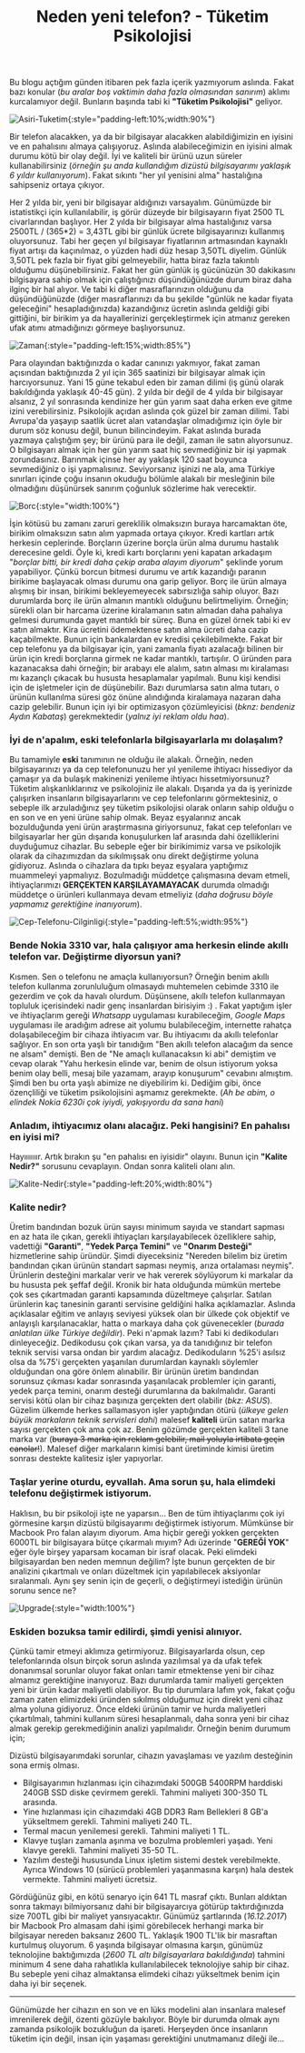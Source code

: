 ﻿---
layout: single
name: tuketim-psikolojisi
title: "Neden yeni telefon? - Tüketim Psikolojisi"
category: "articles"
---

Bu blogu açtığım günden itibaren pek fazla içerik yazmıyorum aslında. Fakat bazı konular (*bu aralar boş vaktimin daha fazla olmasından sanırım*) aklımı kurcalamıyor değil. Bunların başında tabi ki **"Tüketim Psikolojisi"** geliyor.


![Asiri-Tuketim](../../assets/images/asiri-tuketim.png "Aşırı Tüketim"){:style="padding-left:10%;width:90%"}

Bir telefon alacakken, ya da bir bilgisayar alacakken alabildiğimizin en iyisini ve en pahalısını almaya çalışıyoruz. Aslında alabileceğimizin en iyisini almak durumu kötü bir olay değil. İyi ve kaliteli bir ürünü uzun süreler kullanabilirsiniz (*örneğin şu anda kullandığım dizüstü bilgisayarımı yaklaşık 6 yıldır kullanıyorum*). Fakat sıkıntı "her yıl yenisini alma" hastalığına sahipseniz ortaya çıkıyor. 

Her 2 yılda bir, yeni bir bilgisayar aldığınızı varsayalım. Günümüzde bir istatistikçi için kullanılabilir, iş görür düzeyde bir bilgisayarın fiyat 2500 TL civarlarından başlıyor. Her 2 yılda bir bilgisayar alma hastalığınız varsa 2500TL / (365*2) = 3,43TL gibi bir günlük ücrete bilgisayarınızı kullanmış oluyorsunuz. Tabi her geçen yıl bilgisayar fiyatlarının artmasından kaynaklı fiyat artışı da kaçınılmaz, o yüzden hadi düz hesap 3,50TL diyelim. Günlük 3,50TL pek fazla bir fiyat gibi gelmeyebilir, hatta biraz fazla takıntılı olduğumu düşünebilirsiniz. Fakat her gün günlük iş gücünüzün 30 dakikasını bilgisayara sahip olmak için çalıştığınızı düşündüğünüzde durum biraz daha ilginç bir hal alıyor. Ve tabi ki diğer masraflarınızın olduğunu da düşündüğünüzde (diğer masraflarınızı da bu şekilde "günlük ne kadar fiyata geleceğini" hesapladığınızda) kazandığınız ücretin aslında geldiği gibi gittiğini, bir birikim ya da hayallerinizi gerçekleştirmek için atmanız gereken ufak atımı atmadığınızı görmeye başlıyorsunuz.

![Zaman](../../assets/images/zaman.png "Zaman"){:style="padding-left:15%;width:85%"}

Para olayından baktığınızda o kadar canınızı yakmıyor, fakat zaman açısından baktığınızda 2 yıl için 365 saatinizi bir bilgisayar almak için harcıyorsunuz. Yani 15 güne tekabul eden bir zaman dilimi (iş günü olarak bakıldığında yaklaşık 40-45 gün). 2 yılda bir değil de 4 yılda bir bilgisayar alsanız, 2 yıl sonrasında kendinize her gün yarım saat daha erken eve gitme izini verebilirsiniz. Psikolojik açıdan aslında çok güzel bir zaman dilimi. Tabi Avrupa'da yaşayıp saatlik ücret alan vatandaşlar olmadığımız için öyle bir durum söz konusu değil, bunun bilincindeyim. Fakat aslında burada yazmaya çalıştığım şey; bir ürünü para ile değil, zaman ile satın alıyorsunuz. O bilgisayarı almak için her gün yarım saat hiç sevmediğiniz bir işi yapmak zorundasınız. Barınmak içinse her ay yaklaşık 120 saat boyunca sevmediğiniz o işi yapmalısınız. Seviyorsanız işinizi ne ala, ama Türkiye sınırları içinde çoğu insanın okuduğu bölümle alakalı bir mesleğinin bile olmadığını düşünürsek sanırım çoğunluk sözlerime hak verecektir.

![Borc](../../assets/images/debt-slave.png "Borç Köleliği"){:style="width:100%"}

İşin kötüsü bu zamanı zaruri gereklilik olmaksızın buraya harcamaktan öte, birikim olmaksızın satın alım yapmada ortaya çıkıyor. Kredi kartları artık herkesin ceplerinde. Borçların üzerine borçla ürün alma durumu hastalık derecesine geldi. Öyle ki, kredi kartı borçlarını yeni kapatan arkadaşım "*borçlar bitti, bir kredi daha çekip araba alayım diyorum*" şeklinde yorum yapabiliyor. Çünkü borcun bitmesi durumu ve artık kazandığı paranın birikime başlayacak olması durumu ona garip geliyor. Borç ile ürün almaya alışmış bir insan, birikimi bekleyemeyecek sabırsızlığa sahip oluyor. Bazı durumlarda borç ile ürün almanın mantıklı olduğunu belirtmeliyim. Örneğin; sürekli olan bir harcama üzerine kiralamanın satın almadan daha pahalıya gelmesi durumunda gayet mantıklı bir süreç. Buna en güzel örnek tabi ki ev satın almaktır. Kira ücretini ödemektense satın alma ücreti daha cazip kaçabilmekte. Bunun için bankalardan ev kredisi çekilebilmekte. Fakat bir cep telefonu ya da bilgisayar için, yani zamanla fiyatı azalacağı bilinen bir ürün için kredi borçlarına girmek ne kadar mantıklı, tartışılır. O üründen para kazanacaksa dahi örneğin; bir arabayı ele alalım, satın alması mı kiralaması mı kazançlı çıkacak bu hususta hesaplamalar yapılmalı. Bunu kişi kendisi için de işletmeler için de düşünebilir. Bazı durumlarsa satın alma tutarı, o ürünün kullanılma süresi göz önüne alındığında kiralamaya nazaran daha cazip gelebilir. Bunun için iyi bir optimizasyon çözümleyicisi (*bknz: bendeniz Aydın Kabataş*) gerekmektedir (*yalnız iyi reklam oldu haa*).

### İyi de n'apalım, eski telefonlarla bilgisayarlarla mı dolaşalım?

Bu tamamiyle **eski** tanımının ne olduğu ile alakalı. Örneğin, neden bilgisayarınızı ya da cep telefonunuzu her yıl yenileme ihtiyacı hissediyor da çamaşır ya da bulaşık makinenizi yenileme ihtiyacı hissetmiyorsunuz? Tüketim alışkanlıklarınız ve psikolojiniz ile alakalı. Dışarıda ya da iş yerinizde çalışırken insanların bilgisayarlarını ve cep telefonlarını görmektesiniz, o sebeple ilk arzuladığınız şey tüketim psikolojisi olarak onların sahip olduğu o en son ve en yeni ürüne sahip olmak. Beyaz eşyalarınız ancak bozulduğunda yeni ürün araştırmasına giriyorsunuz, fakat cep telefonları ve bilgisayarlar her gün dışarıda konuşulurken laf arasında dahi özelliklerini duyduğumuz cihazlar. Bu sebeple eğer bir birikimimiz varsa ve psikolojik olarak da cihazımızdan da sıkılmışsak onu direkt değiştirme yoluna gidiyoruz. Aslında o cihazlara da tıpkı beyaz eşyalara yaptığımız muammeleyi yapmalıyız. Bozulmadığı müddetçe çalışmasına devam etmeli, ihtiyaçlarımızı **GERÇEKTEN KARŞILAYAMAYACAK** durumda olmadığı müddetçe o ürünleri kullanmaya devam etmeliyiz (*daha doğrusu böyle yapmamız gerektiğine inanıyorum*).

![Cep-Telefonu-Cilginligi](../../assets/images/cellphone-madness.png "Cep Telefonu Çılgınlığı"){:style="padding-left:5%;width:95%"}

### Bende Nokia 3310 var, hala çalışıyor ama herkesin elinde akıllı telefon var. Değiştirme diyorsun yani?

Kısmen. Sen o telefonu ne amaçla kullanıyorsun? Örneğin benim akıllı telefon kullanma zorunluluğum olmasaydı muhtemelen cebimde 3310 ile gezerdim ve çok da havalı olurdum. Düşünsene, akıllı telefon kullanmayan topluluk içerisindeki nadir genç insanlardan birisiyim :) . Fakat yaptığım işler ve ihtiyaçlarım gereği *Whatsapp* uygulaması kurabileceğim, *Google Maps* uygulaması ile aradığım adrese ait yolumu bulabileceğim, internette rahatça dolaşabileceğim bir cihaza ihtiyacım var. Bu ihtiyacımı da akıllı telefonlar sağlıyor. En son orta yaşlı bir tanıdığım "Ben akıllı telefon alacağım da sence ne alsam" demişti. Ben de "Ne amaçlı kullanacaksın ki abi" demiştim ve cevap olarak "Yahu herkesin elinde var, benim de olsun istiyorum yoksa benim olay belli, mesaj bile yazamam, arayıp konuşurum" cevabını almıştım. Şimdi ben bu orta yaşlı abimize ne diyebilirim ki. Dediğim gibi, önce özençliliği ve tüketim psikolojisini aşmamız gerekmekte. (*Ah be abim, o elindek Nokia 6230i çok iyiydi, yakışıyordu da sana hani*)

### Anladım, ihtiyacımız olanı alacağız. Peki hangisini? En pahalısı en iyisi mi?

Hayııııııır. Artık bırakın şu "en pahalısı en iyisidir" olayını. Bunun için **"Kalite Nedir?"** sorusunu cevaplayın. Ondan sonra kaliteli olanı alın.

![Kalite-Nedir](../../assets/images/kalite-nedir.png "Kalite Nedir?"){:style="padding-left:20%;width:80%"}

### Kalite nedir?

Üretim bandından bozuk ürün sayısı minimum sayıda ve standart sapması en az hata ile çıkan, gerekli ihtiyaçları karşılayabilecek özelliklere sahip, vadettiği **"Garanti"**, **"Yedek Parça Temini"** ve **"Onarım Desteği"** hizmetlerine sahip üründür. Şimdi diyeceksiniz "Nereden bilelim biz üretim bandından çıkan ürünün standart sapması neymiş, arıza ortalaması neymiş". Ürünlerin desteğini markalar verir ve hak vererek söylüyorum ki markalar da bu hususta pek şeffaf değil. Kronik bir hata olduğunda mümkün mertebe çok ses çıkartmadan garanti kapsamında düzeltmeye çalışırlar. Satılan ürünlerin kaç tanesinin garanti servisine geldiğini halka açıklamazlar. Aslında açıklasalar eğitim ve anlayış seviyesi yüksek olan bir ülkede çok objektif ve anlayışlı karşılanacaklar, hatta o markaya daha çok güvenecekler (*burada anlatılan ülke Türkiye değildir*). Peki n'apmak lazım? Tabi ki dedikoduları dinleyeceğiz. Dedikodusu çok çıkan varsa, ya da tanıdığınız bir telefon teknik servisi varsa ondan bir yardım alacağız. Dedikoduların %25'i asılsız olsa da %75'i gerçekten yaşanılan durumlardan kaynaklı söylemler olduğundan ona göre önlem alınabilir. Bir ürünün üretim bandından sorunsuz çıkması kadar sonrasında yaşanılacak problemler için garanti, yedek parça temini, onarım desteği durumlarına da bakılmalıdır. Garanti servisi kötü olan bir cihaz başınıza gerçekten dert olabilir (*bkz: ASUS*). Güzelim ülkemde herkes sallamasyon işler yaptığından ötürü (*ülkeye gelen büyük markaların teknik servisleri dahi*) malesef **kaliteli** ürün satan marka sayısı gerçekten çok ama çok az. Benim gözümde gerçekten kaliteli 3 tane marka var (~~buraya 3 marka için reklam gelebilir, mail yoluyla irtibata geçin canolar!~~). Malesef diğer markaların kimisi bant üretiminde kimisi üretim sonrası destekte kalitesiz işler yapıyorlar.

### Taşlar yerine oturdu, eyvallah. Ama sorun şu, hala elimdeki telefonu değiştirmek istiyorum.

Haklısın, bu bir psikoloji işte ne yaparsın... Ben de tüm ihtiyaçlarımı çok iyi görmesine karşın dizüstü bilgisayarımı değiştirmek istiyorum. Mümkünse bir Macbook Pro falan alayım diyorum. Ama hiçbir gereği yokken gerçekten 6000TL bir bilgisayara bütçe çıkarmalı mıyım? Adı üzerinde "**GEREĞİ YOK**" eğer öyle birşey yaparsam kocaman bir israf olacak. Peki elimdeki bilgisayardan ben neden memnun değilim? İşte bunun gerçekten de bir analizini çıkartmalı ve onları düzeltmek için yapılabilecek aksiyonlar sıralanmalı. Aynı şey senin için de geçerli, o değiştirmeyi istediğin ürünün sorunu sence ne?

![Upgrade](../../assets/images/upgrade.png "Yükseltme"){:style="width:100%"}

### Eskiden bozuksa tamir edilirdi, şimdi yenisi alınıyor.

Çünkü tamir etmeyi aklımıza getirmiyoruz. Bilgisayarlarda olsun, cep telefonlarında olsun birçok sorun aslında yazılımsal ya da ufak tefek donanımsal sorunlar oluyor fakat onları tamir etmektense yeni bir cihaz almamız gerektiğine inanıyoruz. Bazı durumlarda tamir maliyeti gerçekten yeni bir ürün kadar maliyetli olabiliyor. Bu tip durumlara lafım yok, fakat çoğu zaman zaten elimizdeki üründen sıkılmış olduğumuz için direkt yeni cihaz alma yoluna gidiyoruz. Önce eldeki ürünün tamir ve hurda maliyetleri çıkartılmalı, tahmini kullanım süresi hesaplanmalı, daha sonra yeni bir cihaz almak gerekip gerekmediğinin analizi yapılmalıdır. Örneğin benim durumum için;

Dizüstü bilgisayarımdaki sorunlar, cihazın yavaşlaması ve yazılım desteğinin sona ermiş olması. 
* Bilgisayarımın hızlanması için cihazımdaki 500GB 5400RPM harddiski 240GB SSD diske çevirmem gerekli. Tahmini maliyeti 300-350 TL arasında. 
* Yine hızlanması için cihazımdaki 4GB DDR3 Ram Bellekleri 8 GB'a yükseltmem gerekli. Tahmini maliyeti 240 TL.
* Termal macun yenilemesi gerekli. Tahmini maliyeti 1 TL.
* Klavye tuşları zamanla aşınma ve bozulma problemleri yaşadı. Yeni klavye gerekli. Tahmini maliyeti 35-50 TL.
* Yazılım desteği hususunda Linux işletim sistemi destek verebilmekte. Ayrıca Windows 10 (sürücü problemleri yaşanmasına karşın) hala destek vermekte. Tahmini maliyeti ücretsiz.

Gördüğünüz gibi, en kötü senaryo için 641 TL masraf çıktı. Bunları aldıktan sonra takmayı bilmiyorsanız dahi bir bilgisayarcıya götürüp taktırdığınızda size 700TL gibi bir maliyet yansıyacaktır. Günümüz şartlarında (*16.12.2017*) bir Macbook Pro almasam dahi işimi görebilecek herhangi marka bir bilgisayar nereden baksanız 2600 TL. Yaklaşık 1900 TL'lik bir masraftan kurtulmuş oluyorum. 6 yaşında bilgisayar olmasına karşın, günümüz teknolojine baktığımızda (*2600 TL altı bilgisayarlara bakıldığında*) tahmini minimum 4 sene daha rahatlıkla kullanılabilecek teknolojiye sahip bir cihaz. Bu sebeple yeni cihaz almaktansa elimdeki cihazı yükseltmek benim için daha iyi bir seçenek.

---

Günümüzde her cihazın en son ve en lüks modelini alan insanlara malesef imrenilerek değil, özenti gözüyle bakılıyor. Böyle bir durumda olmak aynı zamanda psikolojik bozukluğun da işareti. Herşeyden önce insanların tüketim için değil, insan için yaşaması gerektiğini unutmamanız dileği ile...



















